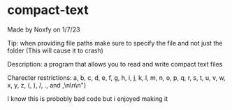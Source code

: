 # compact-text
Made by Noxfy on 1/7/23

Tip: when providing file paths make sure to specify the file and not just the folder (This will cause it to crash)

Description: a program that allows you to read and write compact text files

Charecter restrictions: a, b, c, d, e, f, g, h, i, j, k, l, m, n, o, p, q, r, s, t, u, v, w, x, y, z, (, ), /, ., and ,\n\n\n")

I know this is probobly bad code but i enjoyed making it
